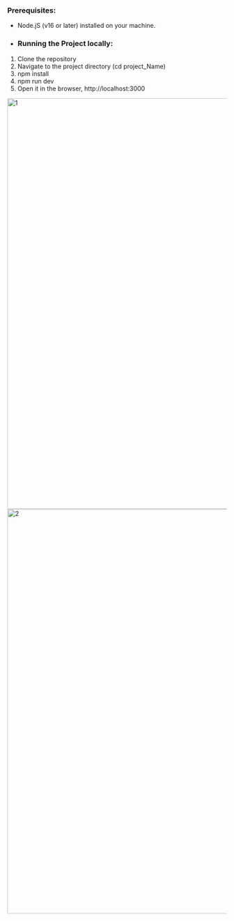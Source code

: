 
### Prerequisites:
- Node.jS (v16 or later) installed on your machine.

- ### Running the Project locally:
1. Clone the repository
2. Navigate to the project directory (cd project_Name)
3. npm install
4. npm run dev
5. Open it in the browser, http://localhost:3000

<img width="944" alt="1" src="https://github.com/user-attachments/assets/0d68c82f-2f2d-4334-be35-68065e8cc6e8">
<img width="930" alt="2" src="https://github.com/user-attachments/assets/3ec5239c-48be-4353-b179-c081f968bbdc">


